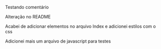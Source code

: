 Testando comentário

Alteração no README

Acabei de adicionar elementos no arquivo Index e adicionei estilos com o css

Adicionei mais um arquivo de javascript para testes